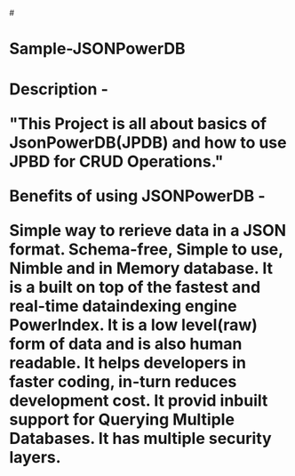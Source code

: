 #<h1>Sample-JSONPowerDB<h1>

Description - 

"This Project is all about basics of JsonPowerDB(JPDB) and how to use JPBD for CRUD Operations."

Benefits of using JSONPowerDB -

Simple way to rerieve data in a JSON format.
Schema-free, Simple to use, Nimble and in Memory database.
It is a built on top of the fastest and real-time dataindexing engine PowerIndex.
It is a low level(raw) form of data and is also human readable.
It helps developers in faster coding, in-turn reduces development cost.
It provid inbuilt support for Querying Multiple Databases.
It has multiple security layers.




